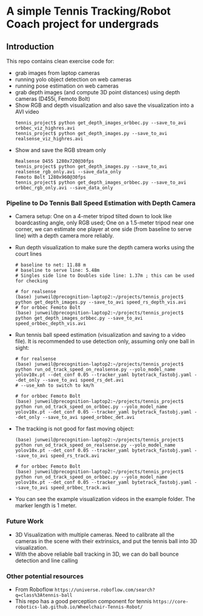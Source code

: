 # A simple Tennis Tracking/Robot Coach project for undergrads

## Introduction

This repo contains clean exercise code for:

+ grab images from laptop cameras
+ running yolo object detection on web cameras
+ running pose estimation on web cameras
+ grab depth images (and compute 3D point distances) using depth cameras (D455i, Femoto Bolt)
+ Show RGB and depth visualization and also save the visualization into a AVI video
    ```
    tennis_project$ python get_depth_images_orbbec.py --save_to_avi orbbec_viz_highres.avi
    tennis_project$ python get_depth_images.py --save_to_avi realsense_viz_highres.avi
    ```
+ Show and save the RGB stream only
    ```
    Realsense D455 1280x720@30fps
    tennis_project$ python get_depth_images.py --save_to_avi realsense_rgb_only.avi --save_data_only
    Femoto Bolt 1280x960@30fps
    tennis_project$ python get_depth_images_orbbec.py --save_to_avi orbbec_rgb_only.avi --save_data_only
    ```

### Pipeline to Do Tennis Ball Speed Estimation with Depth Camera

+ Camera setup: One on a 4-meter tripod tilted down to look like boardcasting angle, only RGB used; One on a 1.5-meter tripod near one corner, we can estimate one player at one side (from baseline to serve line) with a depth camera more reliably.
+ Run depth visualization to make sure the depth camera works using the court lines
    ```
    # baseline to net: 11.88 m
    # baseline to serve line: 5.48m
    # Singles side line to Doubles side line: 1.37m ; this can be used for checking

    # for realsense
    (base) junweil@precognition-laptop2:~/projects/tennis_project$ python get_depth_images.py --save_to_avi speed_rs_depth_vis.avi
    # for orbbec Femoto Bolt
    (base) junweil@precognition-laptop2:~/projects/tennis_project$ python get_depth_images_orbbec.py --save_to_avi speed_orbbec_depth_vis.avi

    ```
+ Run tennis ball speed estimation (visualization and saving to a video file). It is recommended to use detection only, assuming only one ball in sight:
    ```
    # for realsense
    (base) junweil@precognition-laptop2:~/projects/tennis_project$ python run_od_track_speed_on_realsense.py --yolo_model_name yolov10x.pt --det_conf 0.05 --tracker_yaml bytetrack_fastobj.yaml --det_only --save_to_avi speed_rs_det.avi
    # --use_kmh to switch to km/h

    # for orbbec Femoto Bolt
    (base) junweil@precognition-laptop2:~/projects/tennis_project$ python run_od_track_speed_on_orbbec.py --yolo_model_name yolov10x.pt --det_conf 0.05 --tracker_yaml bytetrack_fastobj.yaml --det_only --save_to_avi speed_orbbec_det.avi

    ```

+ The tracking is not good for fast moving object:
    ```
    (base) junweil@precognition-laptop2:~/projects/tennis_project$ python run_od_track_speed_on_realsense.py --yolo_model_name yolov10x.pt --det_conf 0.05 --tracker_yaml bytetrack_fastobj.yaml --save_to_avi speed_rs_track.avi

    # for orbbec Femoto Bolt
    (base) junweil@precognition-laptop2:~/projects/tennis_project$ python run_od_track_speed_on_orbbec.py --yolo_model_name yolov10x.pt --det_conf 0.05 --tracker_yaml bytetrack_fastobj.yaml --save_to_avi speed_orbbec_track.avi
    ```

+ You can see the example visualization videos in the example folder. The marker length is 1 meter.

### Future Work

+ 3D Visualization with multiple cameras. Need to calibrate all the cameras in the scene with their extrinsics, and put the tennis ball into 3D visualization.
+ With the above reliable ball tracking in 3D, we can do ball bounce detection and line calling

### Other potential resources
+ From Roboflow `https://universe.roboflow.com/search?q=class%3Atennis-ball`
+ This repo has a good perception component for tennis `https://core-robotics-lab.github.io/Wheelchair-Tennis-Robot/`
